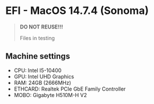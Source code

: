# EFI - MacOS 14.7.4 (Sonoma)

> **DO NOT REUSE!!!**
>
> Files in testing

## Machine settings

- CPU: Intel I5-10400
- GPU: Intel UHD Graphics
- RAM: 24GB (2666MHz)
- ETHCARD: Realtek PCIe GbE Family Controller
- MOBO: Gigabyte H510M-H V2
